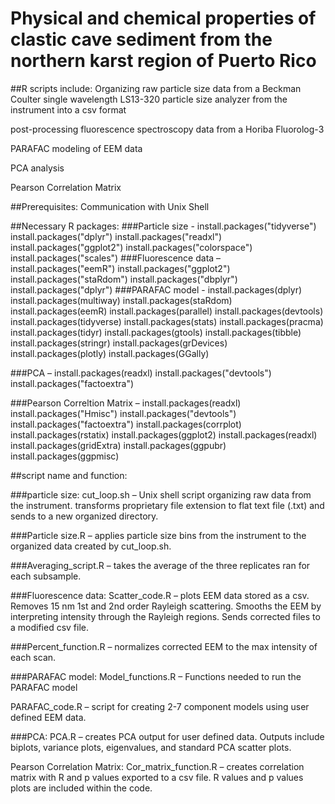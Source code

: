 # Physical and chemical properties of clastic cave sediment from the northern karst region of Puerto Rico 

##R scripts include:
Organizing raw particle size data from a Beckman Coulter single wavelength LS13-320 particle size analyzer from the instrument into a csv format

post-processing fluorescence spectroscopy data from a Horiba Fluorolog-3

PARAFAC modeling of EEM data

PCA analysis

Pearson Correlation Matrix 

##Prerequisites:
Communication with Unix Shell

##Necessary R packages:
	###Particle size - install.packages("tidyverse")
      			 install.packages("dplyr")
      			 install.packages("readxl") 
      			 install.packages("ggplot2")
      			 install.packages("colorspace")
      			 install.packages("scales")
###Fluorescence data – install.packages("eemR")
install.packages("ggplot2")
install.packages("staRdom")
install.packages("dbplyr")
install.packages("dplyr")
###PARAFAC model - install.packages(dplyr)
 install.packages(multiway)
 install.packages(staRdom)
 install.packages(eemR)
 install.packages(parallel)
 install.packages(devtools)
 install.packages(tidyverse)
 install.packages(stats)
 install.packages(pracma)
 install.packages(tidyr)
 install.packages(gtools)
 install.packages(tibble)
 install.packages(stringr)
 install.packages(grDevices)
 install.packages(plotly)
 install.packages(GGally)

###PCA – install.packages(readxl)
 install.packages("devtools")
 install.packages("factoextra")

###Pearson Correltion Matrix – install.packages(readxl)
   install.packages("Hmisc")
   install.packages("devtools")
   install.packages("factoextra")
   install.packages(corrplot)
   install.packages(rstatix)
   install.packages(ggplot2)
   install.packages(readxl)
   install.packages(gridExtra)
   install.packages(ggpubr)
   install.packages(ggpmisc)

##script name and function:

###particle size:
cut_loop.sh – Unix shell script organizing raw data from the instrument. transforms proprietary file extension to flat text file (.txt) and sends to a new organized directory. 

###Particle size.R – applies particle size bins from the instrument to the organized data created by cut_loop.sh. 

###Averaging_script.R – takes the average of the three replicates ran for each subsample. 

###Fluorescence data: 
Scatter_code.R – plots EEM data stored as a csv. Removes 15 nm 1st and 2nd order Rayleigh scattering. Smooths the EEM by interpreting intensity through the Rayleigh regions. Sends corrected files to a modified csv file. 

###Percent_function.R – normalizes corrected EEM to the max intensity of each scan. 

###PARAFAC model:
Model_functions.R – Functions needed to run the PARAFAC model

PARAFAC_code.R – script for creating 2-7 component models using user defined EEM data. 

###PCA: 
PCA.R – creates PCA output for user defined data. Outputs include biplots, variance plots, eigenvalues, and standard PCA scatter plots. 

Pearson Correlation Matrix:
Cor_matrix_function.R – creates correlation matrix with R and p values exported to a csv file. R values and p values plots are included within the code.  
